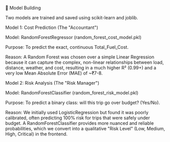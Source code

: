 🤖 Model Building

Two models are trained and saved using scikit-learn and joblib.

Model 1: Cost Prediction (The "Accountant")

Model: RandomForestRegressor (random_forest_cost_model.pkl)

Purpose: To predict the exact, continuous Total_Fuel_Cost.

Reason: A Random Forest was chosen over a simple Linear Regression because it can capture the complex, non-linear relationships between load, distance, weather, and cost, resulting in a much higher R² (0.99+) and a very low Mean Absolute Error (MAE) of ~₹7-8.

Model 2: Risk Analysis (The "Risk Manager")

Model: RandomForestClassifier (random_forest_risk_model.pkl)

Purpose: To predict a binary class: will this trip go over budget? (Yes/No).

Reason: We initially used LogisticRegression but found it was poorly calibrated, often predicting 100% risk for trips that were safely under budget. A RandomForestClassifier provides more nuanced and reliable probabilities, which we convert into a qualitative "Risk Level" (Low, Medium, High, Critical) in the frontend.
